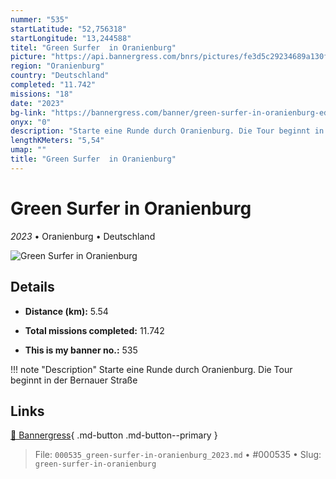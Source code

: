 ```yaml
---
nummer: "535"
startLatitude: "52,756318"
startLongitude: "13,244588"
titel: "Green Surfer  in Oranienburg"
picture: "https://api.bannergress.com/bnrs/pictures/fe3d5c29234689a130ffe14e60f826e9"
region: "Oranienburg"
country: "Deutschland"
completed: "11.742"
missions: "18"
date: "2023"
bg-link: "https://bannergress.com/banner/green-surfer-in-oranienburg-edb1"
onyx: "0"
description: "Starte eine Runde durch Oranienburg. Die Tour beginnt in der Bernauer Straße"
lengthKMeters: "5,54"
umap: ""
title: "Green Surfer  in Oranienburg"
---
```

# Green Surfer  in Oranienburg

*2023* • Oranienburg • Deutschland

![Green Surfer  in Oranienburg](https://api.bannergress.com/bnrs/pictures/fe3d5c29234689a130ffe14e60f826e9)

## Details
- **Distance (km):** 5.54

- **Total missions completed:** 11.742
- **This is my banner no.:** 535


!!! note "Description"
    Starte eine Runde durch Oranienburg. Die Tour beginnt in der Bernauer Straße



## Links
[🔗 Bannergress](https://bannergress.com/banner/green-surfer-in-oranienburg-edb1){ .md-button .md-button--primary }



> File: `000535_green-surfer-in-oranienburg_2023.md` • #000535 • Slug: `green-surfer-in-oranienburg`
